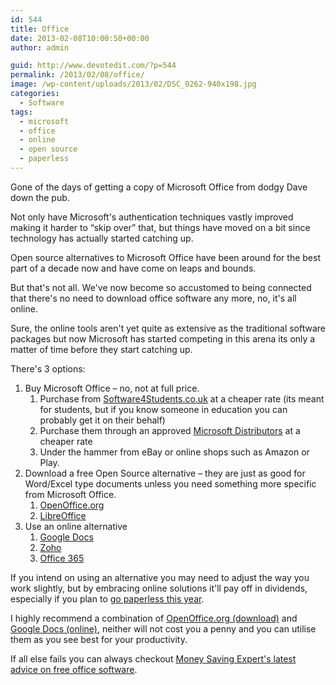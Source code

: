 ```yaml
---
id: 544
title: Office
date: 2013-02-08T10:00:50+00:00
author: admin

guid: http://www.devotedit.com/?p=544
permalink: /2013/02/08/office/
image: /wp-content/uploads/2013/02/DSC_0262-940x198.jpg
categories:
  - Software
tags:
  - microsoft
  - office
  - online
  - open source
  - paperless
---
```

Gone of the days of getting a copy of Microsoft Office from dodgy Dave down the pub.

Not only have Microsoft's authentication techniques vastly improved making it harder to &#8220;skip over&#8221; that, but things have moved on a bit since technology has actually started catching up.

Open source alternatives to Microsoft Office have been around for the best part of a decade now and have come on leaps and bounds.

But that's not all. We've now become so accustomed to being connected that there's no need to download office software any more, no, it's all online.

Sure, the online tools aren't yet quite as extensive as the traditional software packages but now Microsoft has started competing in this arena its only a matter of time before they start catching up.

<!--more-->There's 3 options:

  1. Buy Microsoft Office &#8211; no, not at full price. 
      1. Purchase from [Software4Students.co.uk](http://software4students.co.uk/) at a cheaper rate (its meant for students, but if you know someone in education you can probably get it on their behalf)
      2. Purchase them through an approved [Microsoft Distributors](http://www.microsoft.com/oem/en/Pages/distributors.aspx#fbid=fJr2Wk_V6p_) at a cheaper rate
      3. Under the hammer from eBay or online shops such as Amazon or Play.
  2. Download a free Open Source alternative &#8211; they are just as good for Word/Excel type documents unless you need something more specific from Microsoft Office. 
      1. [OpenOffice.org](http://www.openoffice.org/)
      2. [LibreOffice](http://www.libreoffice.org/download/)
  3. Use an online alternative 
      1. [Google Docs](http://www.google.com/google-d-s/b1.html)
      2. [Zoho](http://www.zoho.com/)
      3. [Office 365](http://office365.pcpro.co.uk/)

If you intend on using an alternative you may need to adjust the way you work slightly, but by embracing online solutions it'll pay off in dividends, especially if you plan to [go paperless this year](http://www.paperless2013.org/).

I highly recommend a combination of [OpenOffice.org (download)](http://openoffice.org/) and [Google Docs (online)](http://docs.google.com/), neither will not cost you a penny and you can utilise them as you see best for your productivity.

If all else fails you can always checkout [Money Saving Expert's latest advice on free office software](http://www.moneysavingexpert.com/shopping/free-office-software).